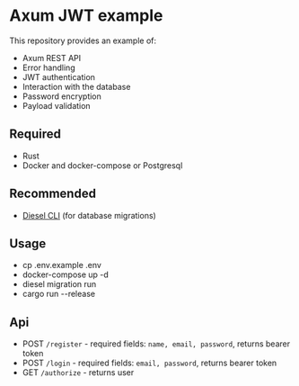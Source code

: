 # Axum JWT example

This repository provides an example of:

- Axum REST API
- Error handling
- JWT authentication
- Interaction with the database
- Password encryption
- Payload validation

## Required

- Rust
- Docker and docker-compose or Postgresql

## Recommended

- [Diesel CLI](https://github.com/diesel-rs/diesel/tree/master/diesel_cli) (for database migrations)

## Usage

- cp .env.example .env
- docker-compose up -d
- diesel migration run
- cargo run --release

## Api

- POST `/register` - required fields: `name, email, password`, returns bearer token
- POST `/login` - required fields: `email, password`, returns bearer token
- GET `/authorize` - returns user
